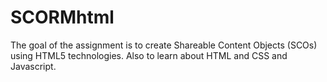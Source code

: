 # SCORMhtml
The goal of the assignment is to create Shareable Content Objects (SCOs) using HTML5 technologies. 
Also to learn about HTML and CSS and Javascript.
